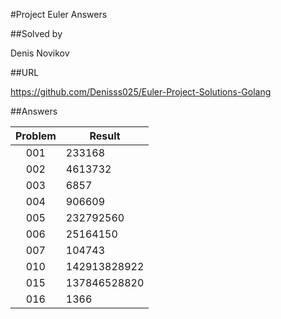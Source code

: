#Project Euler Answers

##Solved by

Denis Novikov

##URL

https://github.com/Denisss025/Euler-Project-Solutions-Golang

##Answers

| Problem | Result |
|:-------:| ------ |
|   001   | 233168 |
|   002   | 4613732 |
|   003   | 6857 |
|   004   | 906609 |
|   005   | 232792560 |
|   006   | 25164150 |
|   007   | 104743 |
|   010   | 142913828922 |
|   015   | 137846528820 |
|   016   | 1366 |
